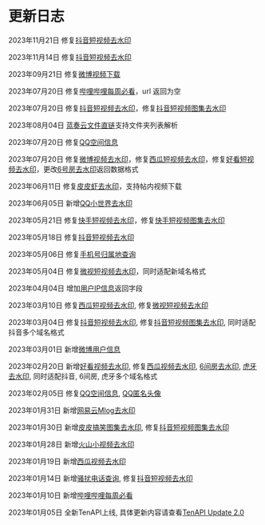 # 更新日志

2023年11月21日 修复[抖音短视频去水印](https://docs.tenapi.cn/watermark/video.html)

2023年11月14日 修复[抖音短视频去水印](https://docs.tenapi.cn/watermark/video.html)

2023年09月21日 修复[微博视频下载](https://docs.tenapi.cn/watermark/video.html)

2023年07月20日 修复[哔哩哔哩每周必看](https://docs.tenapi.cn/bilibili/weekly.html)，url 返回为空

2023年07月20日 修复[抖音短视频去水印](https://docs.tenapi.cn/watermark/video.html)，修复[抖音短视频图集去水印](https://docs.tenapi.cn/watermark/images.html)

2023年08月04日 [蓝奏云文件直链](https://docs.tenapi.cn/utility/lanzou.html)支持文件夹列表解析

2023年07月20日 修复[QQ空间信息](https://docs.tenapi.cn/tencent/qzone.html)

2023年07月20日 修复[微博视频去水印](https://docs.tenapi.cn/watermark/video.html)，修复[西瓜短视频去水印](https://docs.tenapi.cn/watermark/video.html)，修复[好看短视频去水印](https://docs.tenapi.cn/watermark/video.html)，更改[6号房去水印](https://docs.tenapi.cn/watermark/video.html)返回数据格式

2023年06月11日 修复[皮皮虾去水印](https://docs.tenapi.cn/watermark/video.html)，支持帖内视频下载

2023年06月05日 新增[QQ小世界去水印](https://docs.tenapi.cn/watermark/video.html)

2023年05月21日 修复[快手短视频去水印](https://docs.tenapi.cn/watermark/video.html)，修复[快手短视频图集去水印](https://docs.tenapi.cn/watermark/images.html)

2023年05月18日 修复[抖音短视频去水印](https://docs.tenapi.cn/watermark/video.html)

2023年05月06日 修复[手机号归属地查询](https://docs.tenapi.cn/utility/phone.html)

2023年05月04日 修复[微视短视频去水印](https://docs.tenapi.cn/watermark/video.html)，同时适配新域名格式

2023年04月04日 增加[用户IP信息](https://docs.tenapi.cn/utility/getip.html)返回字段

2023年03月10日 修复[西瓜短视频去水印](https://docs.tenapi.cn/watermark/video.html), 修复[微视短视频去水印](https://docs.tenapi.cn/watermark/video.html)

2023年03月04日 修复[抖音短视频去水印](https://docs.tenapi.cn/watermark/video.html), 修复[抖音短视频图集去水印](https://docs.tenapi.cn/watermark/images.html), 同时适配抖音多个域名格式

2023年03月01日 新增[微博用户信息](https://docs.tenapi.cn/weibo/userinfo.html)

2023年02月20日 新增[好看视频去水印](https://docs.tenapi.cn/watermark/video.html), 修复[西瓜视频去水印](https://docs.tenapi.cn/watermark/video.html), [6间房去水印](https://docs.tenapi.cn/watermark/video.html), [虎牙去水印](https://docs.tenapi.cn/watermark/video.html), 同时适配抖音, 6间房, 虎牙多个域名格式

2023年02月05日 修复[QQ空间信息](https://docs.tenapi.cn/tencent/qzone.html), [QQ匿名头像](https://docs.tenapi.cn/tencent/anon-avatar.html)

2023年01月31日 新增[网易云Mlog去水印](https://docs.tenapi.cn/watermark/video.html)

2023年01月30日 新增[皮皮搞笑图集去水印](https://docs.tenapi.cn/watermark/images.html), 修复[抖音短视频图集去水印](https://docs.tenapi.cn/watermark/images.html)

2023年01月28日 新增[火山小视频去水印](https://docs.tenapi.cn/watermark/video.html)

2023年01月19日 新增[西瓜视频去水印](https://docs.tenapi.cn/watermark/video.html)

2023年01月14日 新增[骚扰电话查询](https://docs.tenapi.cn/utility/nuisance.html), 修复[抖音短视频去水印](https://docs.tenapi.cn/watermark/video.html)

2023年01月10日 新增[哔哩哔哩每周必看](https://docs.tenapi.cn/bilibili/weekly.html)

2023年01月05日 全新TenAPI上线, 具体更新内容请查看[TenAPI Update 2.0](https://5ime.cn/tenapi-update.html)
